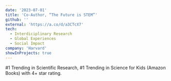 ```yaml
---
date: '2023-07-01'
title: 'Co-Author, “The Future is STEM”'
github: ''
external: 'https://a.co/d/a3CTcX7'
tech:
  - Interdiciplinary Research
  - Global Experiences
  - Social Impact
company: 'Harvard'
showInProjects: true
---
```


#1 Trending in Scientific Research, #1 Trending in Science for Kids (Amazon Books) with 4+ star rating.
